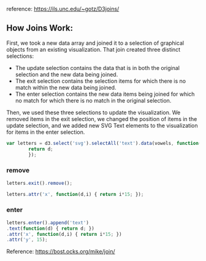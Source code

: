 reference: https://ils.unc.edu/~gotz/D3joins/

## How Joins Work:

First, we took a new data array and joined it to a selection of graphical objects from an existing visualization. That join created three distinct selections:

* The update selection contains the data that is in both the original selection and the new data being joined.
* The exit selection contains the selection items for which there is no match within the new data being joined.
* The enter selection contains the new data items being joined for which no match for which there is no match in the original selection.

Then, we used these three selections to update the visualization. We removed items in the exit selection, we changed the position of items in the update selection, and we added new SVG Text elements to the visualization for items in the enter selection.

```js
var letters = d3.select('svg').selectAll('text').data(vowels, function(d) {
        return d;
        });
```

### remove 

```js
letters.exit().remove();
```

```js
letters.attr('x', function(d,i) { return i*15; });
```

### enter
```js
letters.enter().append('text')
.text(function(d) { return d; }) 
.attr('x', function(d,i) { return i*15; })
.attr('y', 15);
```

Reference: https://bost.ocks.org/mike/join/
